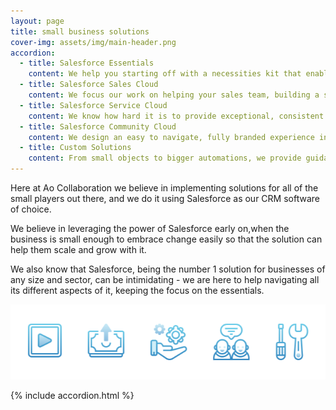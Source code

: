 ```yaml
---
layout: page
title: small business solutions
cover-img: assets/img/main-header.png
accordion: 
  - title: Salesforce Essentials
    content: We help you starting off with a necessities kit that enables you to track all communication, manage leads and opportunities, look after accounts, create dashboards and reports, and support your existing clients all in one place.
  - title: Salesforce Sales Cloud
    content: We focus our work on helping your sales team, building a solution that leverages Salesforce functionalities and matches with your already existing processes. The Sales Cloud takes you from lead to conversion all in one place, providing a platform for you to manage all aspects of your sales funnel.
  - title: Salesforce Service Cloud
    content: We know how hard it is to provide exceptional, consistent customer service when, by nature, customer communication is all over the place. The Service Cloud connects customer service, digital service, and field service by drawing it all in a single place. Salesforce functionalities adapt to your specific needs, and we help you craft service tools that are relevant to what your business does.
  - title: Salesforce Community Cloud
    content: We design an easy to navigate, fully branded experience into your Salesforce for your customers and staff. The Community Cloud is an invaluable addition to any support platform, empowering all users to collaborate and quickly find the answers they seek.
  - title: Custom Solutions
    content: From small objects to bigger automations, we provide guidance and service for all those businesses who may already use any of the above clouds and want to get something more out of it. We sit with you and listen to your needs, creating with you a unique solution that works just for your business.
---
```



Here at Ao Collaboration we believe in implementing solutions for all of the small players out there, and we do it using Salesforce as our CRM software of choice.

We believe in leveraging the power of Salesforce early on,when the business is small enough to embrace change easily so that the solution can help them scale and grow with it.

We also know that Salesforce, being the number 1 solution for businesses of any size and sector, can be intimidating - we are here to help navigating all its different aspects of it, keeping the focus on the essentials.

![Small Business Solutions](assets/img/sme-solutions.png)

{% include accordion.html %}

